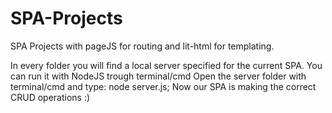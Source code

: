 # SPA-Projects
SPA Projects with pageJS for routing and lit-html for templating.

In every folder  you will find a local server specified for the current SPA.
You can run it with NodeJS trough terminal/cmd 
Open the server folder with terminal/cmd and type: node server.js;
Now our SPA is making the correct CRUD operations :)

